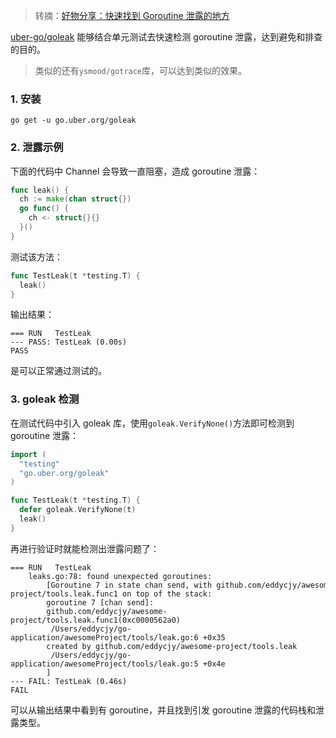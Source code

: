 > 转摘：[好物分享：快速找到 Goroutine 泄露的地方](https://mp.weixin.qq.com/s/E3Lgl9T8iQYl65T3e0vDTA)

[uber-go/goleak](https://github.com/uber-go/goleak) 能够结合单元测试去快速检测 goroutine 泄露，达到避免和排查的目的。

> 类似的还有`ysmood/gotrace`库，可以达到类似的效果。

### 1. 安装

```shell
go get -u go.uber.org/goleak
```

### 2. 泄露示例

下面的代码中 Channel 会导致一直阻塞，造成 goroutine 泄露：

```go
func leak() {
  ch := make(chan struct{})
  go func() {
    ch <- struct{}{}
  }()
}
```

测试该方法：

```go
func TestLeak(t *testing.T) {
  leak()
}
```

输出结果：

```
=== RUN   TestLeak
--- PASS: TestLeak (0.00s)
PASS
```

是可以正常通过测试的。

### 3. goleak 检测

在测试代码中引入 goleak 库，使用`goleak.VerifyNone()`方法即可检测到 goroutine 泄露：

```go
import (
  "testing"
  "go.uber.org/goleak"
)

func TestLeak(t *testing.T) {
  defer goleak.VerifyNone(t)
  leak()
}
```

再进行验证时就能检测出泄露问题了：

```
=== RUN   TestLeak
    leaks.go:78: found unexpected goroutines:
        [Goroutine 7 in state chan send, with github.com/eddycjy/awesome-project/tools.leak.func1 on top of the stack:
        goroutine 7 [chan send]:
        github.com/eddycjy/awesome-project/tools.leak.func1(0xc0000562a0)
         /Users/eddycjy/go-application/awesomeProject/tools/leak.go:6 +0x35
        created by github.com/eddycjy/awesome-project/tools.leak
         /Users/eddycjy/go-application/awesomeProject/tools/leak.go:5 +0x4e
        ]
--- FAIL: TestLeak (0.46s)
FAIL
```

可以从输出结果中看到有 goroutine，并且找到引发 goroutine 泄露的代码栈和泄露类型。

